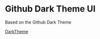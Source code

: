 # Github Dark Theme UI

Based on the Github Dark Theme

[DarkTheme](https://i.imgur.com/TZXFXRw.png)
